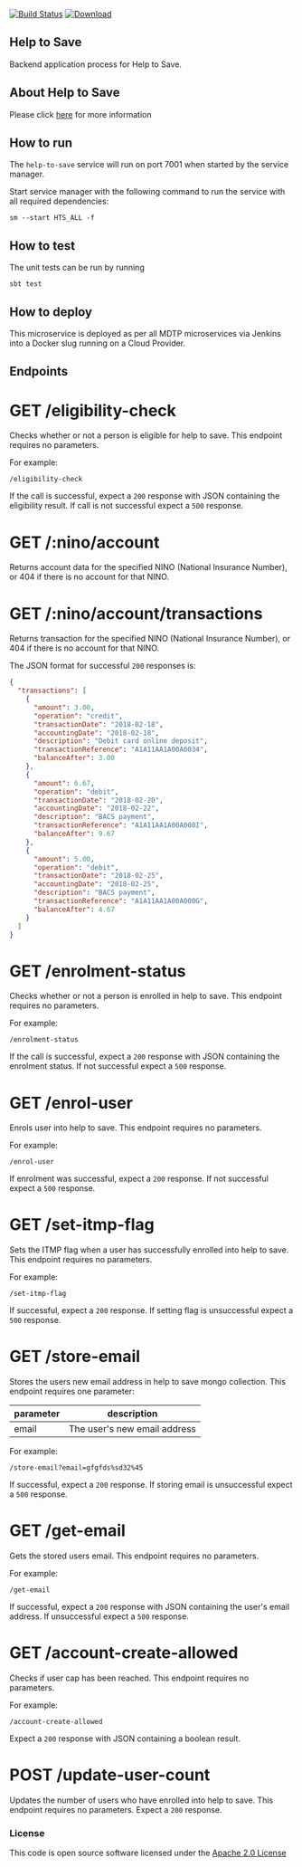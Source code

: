 [![Build Status](https://travis-ci.org/hmrc/help-to-save.svg)](https://travis-ci.org/hmrc/help-to-save) [ ![Download](https://api.bintray.com/packages/hmrc/releases/help-to-save/images/download.svg) ](https://bintray.com/hmrc/releases/help-to-save/_latestVersion)

## Help to Save

Backend application process for Help to Save.

## About Help to Save

Please click [here](https://github.com/hmrc/help-to-save-frontend#product-repos) for more information

## How to run

The `help-to-save` service will run on port 7001 when started by the service manager.

Start service manager with the following command to run the service with all required dependencies:
```
sm --start HTS_ALL -f
```

## How to test

The unit tests can be run by running
```
sbt test
```

## How to deploy

This microservice is deployed as per all MDTP microservices via Jenkins into a Docker slug running on a Cloud Provider.

## Endpoints

# GET /eligibility-check
 Checks whether or not a person is eligible for help to save. This endpoint requires no parameters.
 
 For example:
 ```
 /eligibility-check
 ```
 If the call is successful, expect a `200` response with JSON containing the eligibility result. If call is not successful expect a `500`
 response.

# GET /:nino/account
 Returns account data for the specified NINO (National Insurance Number), or 404 if there is no account for that NINO.
 
# GET /:nino/account/transactions
 Returns transaction for the specified NINO (National Insurance Number), or 404 if there is no account for that NINO.
 
  The JSON format for successful `200` responses is:

```json  
{
  "transactions": [
    {
      "amount": 3.00,
      "operation": "credit",
      "transactionDate": "2018-02-18",
      "accountingDate": "2018-02-18",
      "description": "Debit card online deposit",
      "transactionReference": "A1A11AA1A00A0034",
      "balanceAfter": 3.00
    },
    {
      "amount": 6.67,
      "operation": "debit",
      "transactionDate": "2018-02-20",
      "accountingDate": "2018-02-22",
      "description": "BACS payment",
      "transactionReference": "A1A11AA1A00A000I",
      "balanceAfter": 9.67
    },
    {
      "amount": 5.00,
      "operation": "debit",
      "transactionDate": "2018-02-25",
      "accountingDate": "2018-02-25",
      "description": "BACS payment",
      "transactionReference": "A1A11AA1A00A000G",
      "balanceAfter": 4.67
    }
  ]
}
```

# GET /enrolment-status
 Checks whether or not a person is enrolled in help to save. This endpoint requires no parameters.

  For example:
   ```
   /enrolment-status
   ```
  If the call is successful, expect a `200` response with JSON containing the enrolment status. If not successful expect a `500`
  response.

# GET /enrol-user
 Enrols user into help to save. This endpoint requires no parameters.

  For example:
   ```
   /enrol-user
   ```
  If enrolment was successful, expect a `200` response. If not successful expect a `500` response.

# GET /set-itmp-flag
 Sets the ITMP flag when a user has successfully enrolled into help to save. This endpoint requires no parameters.

  For example:
   ```
   /set-itmp-flag
   ```
   If successful, expect a `200` response. If setting flag is unsuccessful expect a `500` response.

# GET /store-email
 Stores the users new email address in help to save mongo collection. This endpoint requires one parameter:

  | parameter      | description                                      |
  |----------------|--------------------------------------------------|
  | email          | The user's new email address                     |

  For example:
   ```
   /store-email?email=gfgfds%sd32%45
   ```
   If successful, expect a `200` response. If storing email is unsuccessful expect a `500` response.

# GET /get-email
 Gets the stored users email. This endpoint requires no parameters.

  For example:
   ```
   /get-email
   ```
   If successful, expect a `200` response with JSON containing the user's email address. If unsuccessful expect a `500` response.

# GET /account-create-allowed
 Checks if user cap has been reached. This endpoint requires no parameters.

  For example:
   ```
   /account-create-allowed
   ```
   Expect a `200` response with JSON containing a boolean result.

# POST /update-user-count
 Updates the number of users who have enrolled into help to save. This endpoint requires no parameters.
 Expect a `200` response.


### License 

This code is open source software licensed under the [Apache 2.0 License]("http://www.apache.org/licenses/LICENSE-2.0.html")


